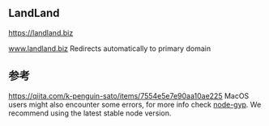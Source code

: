 ## LandLand

https://landland.biz

www.landland.biz
Redirects automatically to primary domain


## 参考
https://qiita.com/k-penguin-sato/items/7554e5e7e90aa10ae225
MacOS users might also encounter some errors, for more info check [node-gyp](https://github.com/nodejs/node-gyp). We recommend using the latest stable node version.

